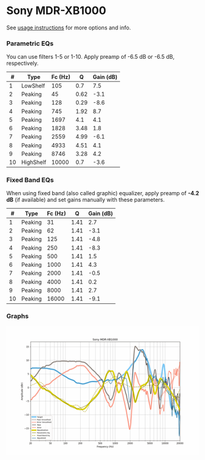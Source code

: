 # Sony MDR-XB1000
See [usage instructions](https://github.com/jaakkopasanen/AutoEq#usage) for more options and info.

### Parametric EQs
You can use filters 1-5 or 1-10. Apply preamp of -6.5 dB or -6.5 dB, respectively.

|   # | Type      |   Fc (Hz) |    Q |   Gain (dB) |
|-----|-----------|-----------|------|-------------|
|   1 | LowShelf  |       105 | 0.7  |         7.5 |
|   2 | Peaking   |        45 | 0.62 |        -3.1 |
|   3 | Peaking   |       128 | 0.29 |        -8.6 |
|   4 | Peaking   |       745 | 1.92 |         8.7 |
|   5 | Peaking   |      1697 | 4.1  |         4.1 |
|   6 | Peaking   |      1828 | 3.48 |         1.8 |
|   7 | Peaking   |      2559 | 4.99 |        -6.1 |
|   8 | Peaking   |      4933 | 4.51 |         4.1 |
|   9 | Peaking   |      8746 | 3.28 |         4.2 |
|  10 | HighShelf |     10000 | 0.7  |        -3.6 |

### Fixed Band EQs
When using fixed band (also called graphic) equalizer, apply preamp of **-4.2 dB** (if available) and set gains manually with these parameters.

|   # | Type    |   Fc (Hz) |    Q |   Gain (dB) |
|-----|---------|-----------|------|-------------|
|   1 | Peaking |        31 | 1.41 |         2.7 |
|   2 | Peaking |        62 | 1.41 |        -3.1 |
|   3 | Peaking |       125 | 1.41 |        -4.8 |
|   4 | Peaking |       250 | 1.41 |        -8.3 |
|   5 | Peaking |       500 | 1.41 |         1.5 |
|   6 | Peaking |      1000 | 1.41 |         4.3 |
|   7 | Peaking |      2000 | 1.41 |        -0.5 |
|   8 | Peaking |      4000 | 1.41 |         0.2 |
|   9 | Peaking |      8000 | 1.41 |         2.7 |
|  10 | Peaking |     16000 | 1.41 |        -9.1 |

### Graphs
![](./Sony%20MDR-XB1000.png)
